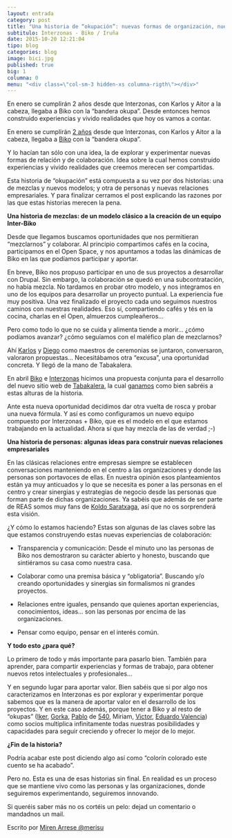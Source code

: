 ```yaml
---
layout: entrada
category: post
title: "Una historia de “okupación”: nuevas formas de organización, nuevos modelos de colaboración"
subtitulo: Interzonas - Biko / Iruña
date: 2015-10-20 12:21:04
tipo: blog
categories: blog
image: bici.jpg
published: true
big: 1
columna: 0
menu: "<div class=\"col-sm-3 hidden-xs columna-rigth\"></div>"
---
```



En enero se cumplirán 2 años desde que Interzonas, con Karlos y Aitor a la cabeza, llegaba a Biko con la “bandera okupa”. Desde entonces hemos construido experiencias y vivido realidades que hoy os vamos a contar.

<!--mas-->

En enero se cumplirán [2 años](http://blog.elfilo.net/articles/desayuno-presentacion-de-interzonas-en-biko/) desde que Interzonas, con Karlos y Aitor a la cabeza, llegaba a [Biko](http://www.biko2.com/) con la “bandera okupa”.

Y lo hacían tan sólo con una idea, la de explorar y experimentar nuevas formas de relación y de colaboración. Idea sobre la cual hemos construido experiencias y vivido realidades que creemos merecen ser compartidas.

Esta historia de “okupación” está compuesta a su vez por dos historias: una de mezclas y nuevos modelos; y otra de personas y nuevas relaciones empresariales. Y para finalizar cerramos el post explicando las razones por las que estas historias merecen la pena.

**Una historia de mezclas: de un modelo clásico a la creación de un equipo Inter-Biko**

Desde que llegamos buscamos oportunidades que nos permitieran “mezclarnos” y colaborar. Al principio compartimos cafés en la cocina, participamos en el Open Space, y nos apuntamos a todas las dinámicas de Biko en las que podíamos participar y aportar.

En breve, Biko nos propuso participar en uno de sus proyectos a desarrollar con Drupal. Sin embargo, la colaboración se quedó en una subcontratación, no había mezcla. No tardamos en probar otro modelo, y nos integramos en uno de los equipos para desarrollar un proyecto puntual. La experiencia fue muy positiva. Una vez finalizado el proyecto cada uno seguimos nuestros caminos con nuestras realidades. Eso sí, compartiendo cafés y tés en la cocina, charlas en el Open, almuerzos cumpleañeros...

Pero como todo lo que no se cuida y alimenta tiende a morir... ¿cómo podíamos avanzar?  ¿cómo seguíamos con el maléfico plan de mezclarnos? 

Ahí [Karlos](http://twitter.com/patxangas) y [Diego](https://twitter.com/diegocenzano) como maestros de ceremonias se juntaron, conversaron, valoraron propuestas… Necesitábamos otra “excusa”, una oportunidad concreta. Y llegó de la mano de Tabakalera.

En abril [Biko](http://biko2.com) e [Interzonas](http://interzonas.info) hicimos una propuesta conjunta para el desarrollo del nuevo sitio web de [Tabakalera](http://tabakalera.eu), la cual [ganamos](http://labs.interzonas.info/articles/Inaguracion-tabakalera/) como bien sabréis a estas alturas de la historia.

Ante esta nueva oportunidad decidimos dar otra vuelta de rosca y probar una nueva fórmula. Y así es como configuramos un nuevo equipo compuesto por Interzonas + Biko, que es el modelo en el que estamos trabajando en la actualidad. Ahora sí que hay mezcla de las de verdad ;-)

**Una historia de personas: algunas ideas para construir nuevas relaciones empresariales**

En las clásicas relaciones entre empresas siempre se establecen conversaciones manteniendo en el centro a las organizaciones y donde las personas son portavoces de ellas. En nuestra opinión esos planteamientos están ya muy anticuados y lo que se necesita es poner a las personas en el centro y crear sinergias y estrategias de negocio desde las personas que forman parte de dichas organizaciones. Ya sabéis que además de ser parte de REAS somos muy fans de [Koldo Saratxaga](http://www.k2kemocionando.com/k2khaciendo.html), así que no os sorprenderá esta visión.

¿Y cómo lo estamos haciendo? Estas son algunas de las claves sobre las que estamos construyendo estas nuevas experiencias de colaboración:


* Transparencia y comunicación: Desde el minuto uno las personas de Biko nos demostraron su carácter abierto y honesto, buscando que sintiéramos su casa como nuestra casa. 

* Colaborar como una premisa básica y “obligatoria”. Buscando y/o creando oportunidades y sinergias sin formalismos ni grandes proyectos. 

* Relaciones entre iguales, pensando que quienes aportan experiencias, conocimientos, ideas... son las personas por encima de las organizaciones.

* Pensar como equipo, pensar en el interés común.

**Y todo esto ¿para qué?**

Lo primero de todo y más importante para pasarlo bien. También para aprender, para compartir experiencias y formas de trabajo, para obtener nuevos retos intelectuales y profesionales…

Y en segundo lugar para aportar valor. Bien sabéis que si por algo nos caracterizamos en Interzonas es por explorar y experimentar porque sabemos que es la manera de aportar valor en el desarrollo de los proyectos. Y en este caso además, porque tener a Biko y al resto de “okupas” ([Iker](https://twitter.com/wricka69), [Gorka](https://twitter.com/gorkma), [Pablo](https://twitter.com/pabloalbizu) de [540](http://540deg.com/), Miriam, [Victor](http://ningunaparte.net/), [Eduardo Valencia](http://www.eduardovalencia.com/)) como socios multiplica infinitamente todas nuestras posibilidades y capacidades para seguir creciendo y ofrecer lo mejor de lo mejor.


**¿Fin de la historia?**


Podría acabar este post diciendo algo así como “colorín colorado este cuento se ha acabado”. 

Pero no. Esta es una de esas historias sin final. En realidad es un proceso que se mantiene vivo como las personas y las organizaciones, donde seguiremos experimentando, seguiremos innovando.

Si queréis saber más no os cortéis un pelo: dejad un comentario o mandadnos un mail.

Escrito por [Miren Arrese @merisu](https://twitter.com/merisu)